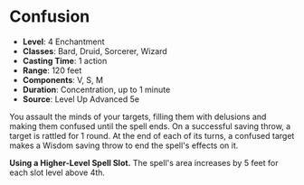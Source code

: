 # Confusion

- **Level**: 4 Enchantment
- **Classes**: Bard, Druid, Sorcerer, Wizard
- **Casting Time**: 1 action
- **Range**: 120 feet
- **Components**: V, S, M
- **Duration**: Concentration, up to 1 minute
- **Source**: Level Up Advanced 5e

You assault the minds of your targets, filling them with delusions and making them confused until the spell ends. On a successful saving throw, a target is rattled for 1 round. At the end of each of its turns, a confused target makes a Wisdom saving throw to end the spell's effects on it.

**Using a Higher-Level Spell Slot.** The spell's area increases by 5 feet for each slot level above 4th.
